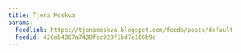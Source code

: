 ```yaml
---
title: Tjena Moskva
params:
  feedlink: https://tjenamoskva.blogspot.com/feeds/posts/default
  feedid: 426ab4307a7438fec920f1bd7e166b9c
---
```

